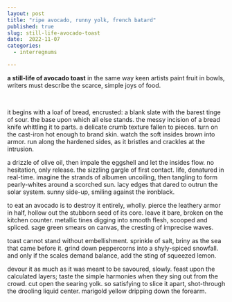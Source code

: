 ```yaml
---
layout: post
title: "ripe avocado, runny yolk, french batard"
published: true
slug: still-life-avocado-toast
date:  2022-11-07
categories:
  - interregnums

---
```


**a still-life of avocado toast**
in the same way keen artists paint fruit in bowls, writers must describe the scarce, simple joys of food. 

<br /> 

it begins with a loaf of bread, encrusted: a blank slate with the barest tinge of sour. the base upon which all else stands. the messy incision of a bread knife whittling it to parts. a delicate crumb texture fallen to pieces. turn on the cast-iron hot enough to brand skin. watch the soft insides brown into armor. run along the hardened sides, as it bristles and crackles at the intrusion. 

a drizzle of olive oil, then impale the eggshell and let the insides flow. no hesitation, only release. the sizzling gargle of first contact. life, denatured in real-time. imagine the strands of albumen uncoiling, then tangling to form pearly-whites around a scorched sun. lacy edges that dared to outrun the solar system. sunny side-up, smiling against the ironblack.

to eat an avocado is to destroy it entirely, wholly. pierce the leathery armor in half, hollow out the stubborn seed of its core. leave it bare, broken on the kitchen counter. metallic tines digging into smooth flesh, scooped and spliced. sage green smears on canvas, the cresting of imprecise waves. 

toast cannot stand without embellishment. sprinkle of salt, briny as the sea that came before it. grind down peppercorns into a shyly-spiced snowfall. and only if the scales demand balance, add the sting of squeezed lemon.

devour it as much as it was meant to be savoured, slowly. feast upon the calculated layers; taste the simple harmonies when they sing out from the crowd. cut open the searing yolk. so satisfying to slice it apart, shot-through the drooling liquid center. marigold yellow dripping down the forearm.